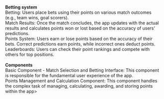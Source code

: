 <b>Betting system</b>
<br>Betting: Users place bets using their points on various match outcomes (e.g., team wins, goal scorers).
<br>Match Results: Once the match concludes, the app updates with the actual results and calculates points won or lost
based on the accuracy of users' predictions.
<br>Points System: Users earn or lose points based on the accuracy of their bets. Correct predictions earn points, while
incorrect ones deduct points.
<br>Leaderboards: Users can check their point rankings and compete with others for top positions.
<br>
<br><b>Components</b>
<br>Basic Component - Match Selection and Betting Interface: This component is responsible for the fundamental user
experience of the app.
<br>Points Management and Calculation Component: This component handles the complex task of managing, calculating,
awarding, and storing points within the app>
